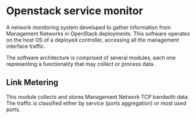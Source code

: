 # Openstack service monitor
A network monitoring system developed to gather information from Management Networks in OpenStack deployments.
This software operates on the host OS of a deployed controller, accessing all the management interface traffic.

The software architecture is comprised of several modules, each one representing a functionality that may collect or process data.

## Link Metering
This module collects and stores Management Network TCP bandwith data. The traffic is classified either by service (ports aggregation) or most used ports.
